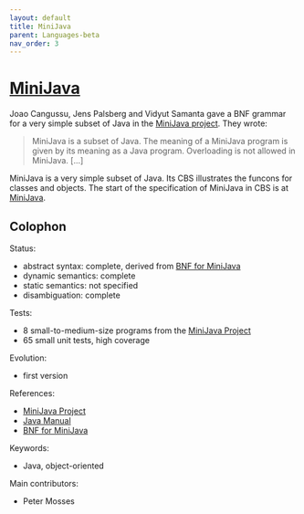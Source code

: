 ```yaml
---
layout: default
title: MiniJava
parent: Languages-beta
nav_order: 3
---
```


[MiniJava]
==========

Joao Cangussu, Jens Palsberg and Vidyut Samanta gave a BNF grammar for a very
simple subset of Java in the [MiniJava project]. They wrote:

> MiniJava is a subset of Java. The meaning of a MiniJava program is given by
> its meaning as a Java program. Overloading is not allowed in MiniJava. [...]

MiniJava is a very simple subset of Java. Its CBS illustrates the funcons
for classes and objects. The start of the specification of MiniJava in CBS
is at [MiniJava].

Colophon
--------

Status:
  - abstract syntax:   complete, derived from [BNF for MiniJava]
  - dynamic semantics: complete
  - static semantics:  not specified
  - disambiguation:    complete

Tests:
  - 8 small-to-medium-size programs from the [MiniJava Project]
  - 65 small unit tests, high coverage

Evolution:
  - first version

References:
  - [MiniJava Project]
  - [Java Manual]
  - [BNF for MiniJava]

Keywords:
  - Java, object-oriented

Main contributors:
  - Peter Mosses

[MiniJava project]: http://www.cambridge.org/us/features/052182060X/
[Java Manual]: https://docs.oracle.com/javase/specs
[BNF for MiniJava]: http://www.cambridge.org/us/features/052182060X/grammar.html
[MiniJava]: /CBS-beta/Languages-beta/MiniJava/MiniJava-cbs/MiniJava/MiniJava-Start
